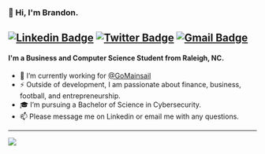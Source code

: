 ### 📌 Hi, I'm Brandon.

[![Linkedin Badge](https://img.shields.io/badge/Linkedin-blue?style=flat-square&logo=Linkedin&logoColor=white&link=https://www.linkedin.com/in/brandonsaldan//)](https://www.linkedin.com/in/brandonsaldan/)
[![Twitter Badge](https://img.shields.io/badge/Twitter-1ca0f1?style=flat-square&logo=twitter&logoColor=white&link=https://twitter.com/brandonsaldan)](https://twitter.com/brandonsaldan)
[![Gmail Badge](https://img.shields.io/badge/Email-c14438?style=flat-square&logo=Gmail&logoColor=white&link=mailto:brandonmsaldan@gmail.com)](mailto:brandonmsaldan@gmail.com)
----
#### I'm a Business and Computer Science Student from Raleigh, NC.
 
- 💼 I’m currently working for [@GoMainsail](https://github.com/GoMainsail)
- ⚡️ Outside of development, I am passionate about finance, business, football, and entrepreneurship.
- 🎓 I’m pursuing a Bachelor of Science in Cybersecurity.
- 📫 Please message me on Linkedin or email me with any questions.
----
![](https://komarev.com/ghpvc/?username=brandonsaldan&color=6A8AFF)
